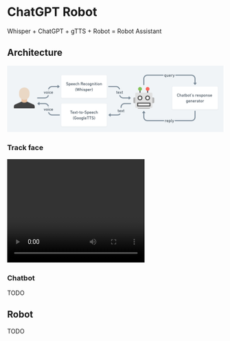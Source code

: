 # ChatGPT Robot

Whisper + ChatGPT + gTTS + Robot = Robot Assistant

## Architecture

![architecture](./assets/architecture.png)

### Track face

<video width="320" height="240" controls>
  <source src="./assets/track_face.mp4" type="video/mp4">
</video>

### Chatbot

TODO

## Robot

TODO
